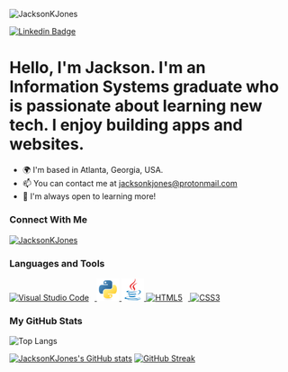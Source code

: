 <p align="left"> 
  <img src="https://komarev.com/ghpvc/?username=jacksonkjones&label=Profile%20views&color=0e75b6&style=flat" alt="JacksonKJones" height="26" /> 
  <!-- ****Save this code for when I have more followers****
  <a href="https://www.github.com/jacksonkjones" target="_blank" rel="noreferrer"><img
src="https://img.shields.io/github/followers/jacksonkjones?logo=github&style=for-the-badge&color=0e75b6&labelColor=1c1917" height="26" /></a>
-->
</p>

[![Linkedin Badge](https://img.shields.io/badge/-jacksonkjones-blue?style=flat&logo=Linkedin&logoColor=white&link=https://www.linkedin.com/in/jacksonkjones/)](https://www.linkedin.com/in/jacksonkjones/)

# Hello, I'm Jackson. I'm an Information Systems graduate who is passionate about learning new tech. I enjoy building apps and websites.


* 🌍  I'm based in Atlanta, Georgia, USA.
* 📫  You can contact me at [jacksonkjones@protonmail.com](mailto:jacksonkjones@protonmail.com)
* 🧠  I'm always open to learning more!

### Connect With Me

<p align="left">
  <a href="https://linkedin.com/in/jacksonkjones" target="blank"><img align="center" src="https://raw.githubusercontent.com/rahuldkjain/github-profile-readme-generator/master/src/images/icons/Social/linked-in-alt.svg" alt="JacksonKJones" height="30" width="40" /></a>
</p>

### Languages and Tools

<p align="left">
  <a href="https://code.visualstudio.com" target="_blank" rel="noreferrer"> <img alt="Visual Studio Code" width="40px" src="https://cdn.jsdelivr.net/gh/devicons/devicon/icons/vscode/vscode-original.svg" style="padding-right:10px;" />
  <a href="https://www.python.org" target="_blank" rel="noreferrer"> <img src="https://raw.githubusercontent.com/devicons/devicon/master/icons/python/python-original.svg" alt="Python" width="40" height="40"/> </a>
  <a href="https://www.java.com" target="_blank" rel="noreferrer"> <img src="https://raw.githubusercontent.com/devicons/devicon/master/icons/java/java-original.svg" alt="Java" width="40" height="40"/> </a>
  <a href="https://www.w3.org/html/" target="_blank" rel="noreferrer"> <img alt="HTML5" width="40px" src="https://cdn.jsdelivr.net/gh/devicons/devicon/icons/html5/html5-original.svg" style="padding-right:10px;" /> </a>
  <a href="https://www.w3schools.com/css/" target="_blank" rel="noreferrer"> <img alt="CSS3" width="40px" src="https://cdn.jsdelivr.net/gh/devicons/devicon/icons/css3/css3-original.svg" style="padding-right:10px;" /> </a>
</p>


### My GitHub Stats

![Top Langs](https://github-readme-stats-jacksonkjones.vercel.app/api/top-langs/?username=jacksonkjones&layout=compact&size_weight=0.5&count_weight=0.5&show_icons=true&hide=&count_private=true&title_color=0891b2&text_color=ffffff&icon_color=0891b2&bg_color=1c1917&hide_border=true&show_icons=true)
<p align="left">
  <a href="http://www.github.com/JacksonKJones"><img src="https://github-readme-stats-jacksonkjones.vercel.app/api?username=JacksonKJones&show_icons=true&hide=&count_private=true&title_color=0891b2&text_color=ffffff&icon_color=0891b2&bg_color=1c1917&hide_border=true&show_icons=true&rank_icon=percentile" alt="JacksonKJones's GitHub stats" /></a>
  <a href="https://git.io/streak-stats"><img src="https://github-readme-streak-stats.herokuapp.com?user=JacksonKJones&theme=transparent&hide_longest_streak=true" alt="GitHub Streak" /></a>  
</p>



<!--
**JacksonKJones/JacksonKJones** is a ✨ _special_ ✨ repository because its `README.md` (this file) appears on your GitHub profile.

Here are some ideas to get you started:

- 🔭 I’m currently working on ...
- 🌱 I’m currently learning ...
- 👯 I’m looking to collaborate on ...
- 🤔 I’m looking for help with ...
- 💬 Ask me about ...
- 📫 How to reach me: ...
- 😄 Pronouns: ...
- ⚡ Fun fact: ...
-->
